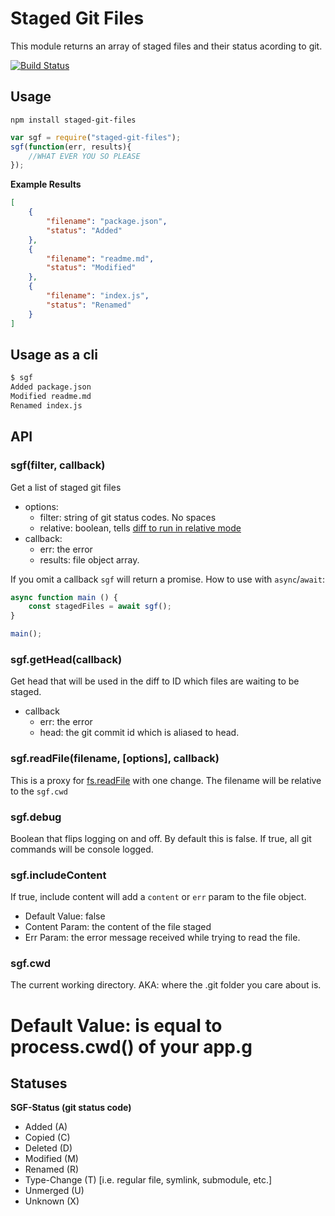 # Staged Git Files

This module returns an array of staged files and their status acording to git.

[![Build Status](https://travis-ci.org/mcwhittemore/staged-git-files.svg?branch=master)](https://travis-ci.org/mcwhittemore/staged-git-files)

## Usage

`npm install staged-git-files`


```js
var sgf = require("staged-git-files");
sgf(function(err, results){
	//WHAT EVER YOU SO PLEASE
});
```

**Example Results**

```json
[
	{
		"filename": "package.json",
		"status": "Added"
	},
	{
		"filename": "readme.md",
		"status": "Modified"
	},
	{
		"filename": "index.js",
		"status": "Renamed"
	}
]
```

## Usage as a cli

```sh
$ sgf
Added package.json
Modified readme.md
Renamed index.js
```

## API

### sgf(filter, callback)

Get a list of staged git files

* options:
  * filter: string of git status codes. No spaces
  * relative: boolean, tells [diff to run in relative mode](https://git-scm.com/docs/git-diff#Documentation/git-diff.txt---relativeltpathgt)
* callback:
	* err: the error
	* results: file object array.

If you omit a callback `sgf` will return a promise. How to use with `async`/`await`:

```javascript
async function main () {
	const stagedFiles = await sgf();
}

main();
```


### sgf.getHead(callback)

Get head that will be used in the diff to ID which files are waiting to be staged.

* callback
	* err: the error
	* head: the git commit id which is aliased to head.

### sgf.readFile(filename, [options], callback)

This is a proxy for [fs.readFile](http://nodejs.org/api/fs.html#fs_fs_readfile_filename_options_callback) with one change. The filename will be relative to the `sgf.cwd`

### sgf.debug

Boolean that flips logging on and off. By default this is false. If true, all git commands will be console logged.

### sgf.includeContent

If true, include content will add a `content` or `err` param to the file object.

* Default Value: false
* Content Param: the content of the file staged
* Err Param: the error message received while trying to read the file.

### sgf.cwd

The current working directory. AKA: where the .git folder you care about is.

# Default Value: is equal to process.cwd() of your app.g

## Statuses

**SGF-Status (git status code)**

* Added (A)
* Copied (C)
* Deleted (D)
* Modified (M)
* Renamed (R)
* Type-Change (T) [i.e. regular file, symlink, submodule, etc.]
* Unmerged (U)
* Unknown (X)

